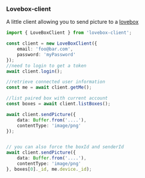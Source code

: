 ### Lovebox-client

A little client allowing you to send picture to a [lovebox](https://lovebox.love/)

````typescript
import { LoveBoxClient } from 'lovebox-client';

const client = new LoveBoxClient({
    email: 'foo@bar.com',
    password: 'myPassword'
});
//need to login to get a token
await client.login();

//retrieve connected user information
const me = await client.getMe();

//list paired box with current account
const boxes = await client.listBoxes();

await client.sendPicture({
    data: Buffer.from('....'),
    contentType: 'image/png'
});


// you can also force the boxId and senderId
await client.sendPicture({
    data: Buffer.from('....'),
    contentType: 'image/png'
}, boxes[0]._id, me.device._id);
````
